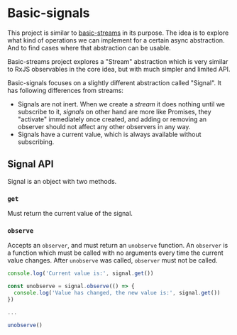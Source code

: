 # Basic-signals

This project is similar to [basic-streams](https://github.com/rpominov/basic-streams) in its purpose.
The idea is to explore what kind of operations we can implement for a certain async abstraction.
And to find cases where that abstraction can be usable.

Basic-streams project explores a "Stream" abstraction which is very similar to RxJS
observables in the core idea, but with much simpler and limited API.

Basic-signals focuses on a slightly different abstraction called "Signal".
It has following differences from streams:

 - Signals are not inert. When we create a _stream_ it does nothing until we subscribe to it,
   _signals_ on other hand are more like Promises, they "activate" immediately once created,
   and adding or removing an observer should not affect any other observers in any way.
 - Signals have a current value, which is always available without subscribing.

## Signal API

Signal is an object with two methods.

### `get`

Must return the current value of the signal.

### `observe`

Accepts an `observer`, and must return an `unobserve` function. An `observer` is a function
which must be called with no arguments every time the current value changes.
After `unobserve` was called, `observer` must not be called.

```js
console.log('Current value is:', signal.get())

const unobserve = signal.observe(() => {
  console.log('Value has changed, the new value is:', signal.get())
})

...

unobserve()
```
